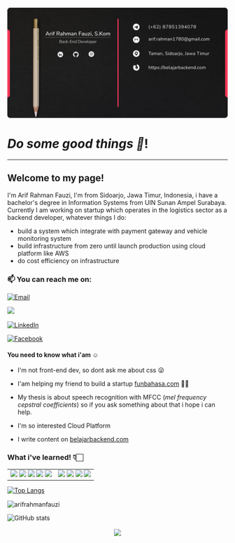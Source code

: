 ![header](https://github.com/arifrahmanfauzi/arifrahmanfauzi/blob/master/Card.jpg)

# *Do some good things :handshake:*!

---

## Welcome to my page!

I'm Arif Rahman Fauzi, I'm from Sidoarjo, Jawa Timur, Indonesia, i have a bachelor's degree in Information Systems from UIN Sunan Ampel Surabaya. Currently I am working on startup which operates in the logistics sector as a backend developer, whatever things I do:
- build a system which integrate with payment gateway and vehicle monitoring system
- build infrastructure from zero until launch production using cloud platform like AWS
- do cost efficiency on infrastructure

### 📫 You can reach me on:

<p>
  <a href="mailto:arif.rahman1780@gmail.com" target="_blank"><img alt="Email" src="https://img.shields.io/badge/email-%23D14836.svg?&style=for-the-badge&logo=gmail&logoColor=white"></a>
</p>
<p>
  <a href="https://www.instagram.com/arifrahman.fauzi/" target="_blank"><img src="https://img.shields.io/badge/ instagram %20-%23E4405F.svg?&style=for-the-badge&logo=Instagram&logoColor=white"/></a>
</p>
<p>
  <a href="https://www.linkedin.com/in/arifrahmanfauzi" target="_blank"><img alt="LinkedIn" src="https://img.shields.io/badge/linkedin-%230077B5.svg?&style=for-the-badge&logo=linkedin&logoColor=white" /></a>
</p>
<p>
  <a href="https://www.facebook.com/arif.rahman1780" target="_blank"><img alt="Facebook" src="https://img.shields.io/badge/facebook-%231877F2.svg?&style=for-the-badge&logo=facebook&logoColor=white"></a>
</p>
 
#### You need to know what i'am :relaxed:

- I'm not front-end dev, so dont ask me about css 😜

- I'am helping my friend to build a startup <a href="https://www.funbahasa.com" target="_blank">funbahasa.com</a> 👍🏻

- My thesis is about speech recognition with MFCC (*mel frequency cepstral coefficients*) so if you ask something about that i hope i can help.


- I'm so interested Cloud Platform

- I write content on <a href="https://www.belajarbackend.com">belajarbackend.com</a>

### What i've  learned! 👇🏻

<table>
  <tr>
    <td>
      <img src="https://img.shields.io/badge/laravel%20-%23FF2D20.svg?&style=for-the-badge&logo=laravel&logoColor=white"/>
      <img src="https://img.shields.io/badge/php-%23777BB4.svg?&style=for-the-badge&logo=php&logoColor=white"/>
      <img src="https://img.shields.io/badge/flask%20-%23000.svg?&style=for-the-badge&logo=flask&logoColor=white"/>
      <img src="https://img.shields.io/badge/jquery%20-%230769AD.svg?&style=for-the-badge&logo=jquery&logoColor=white"/>
      <img src="https://img.shields.io/badge/go-%2300ADD8.svg?&style=for-the-badge&logo=go&logoColor=white"/>
    </td>
    <td>
      <img src="https://img.shields.io/badge/python%20-%2314354C.svg?&style=for-the-badge&logo=python&logoColor=white"/>
      <img src="https://img.shields.io/badge/mysql-%2300f.svg?&style=for-the-badge&logo=mysql&logoColor=white"/>
      <img src="https://img.shields.io/badge/docker%20-%230db7ed.svg?&style=for-the-badge&logo=docker&logoColor=white"/>
      <img src="https://img.shields.io/badge/AWS%20-%23FF9900.svg?&style=for-the-badge&logo=amazon-aws&logoColor=white"/>
    </td>
  </tr>
</table>

[![Top Langs](https://github-readme-stats.vercel.app/api/top-langs/?username=arifrahmanfauzi)](https://github.com/anuraghazra/github-readme-stats)


<p><img align="center" src="https://github-readme-streak-stats.herokuapp.com/?user=arifrahmanfauzi&" alt="arifrahmanfauzi"/></p>

![GitHub stats](https://github-readme-stats.vercel.app/api?username=arifrahmanfauzi&show_icons=true&count_private=true&show=reviews,discussions_started,discussions_answered,prs_merged,prs_merged_percentage&theme=dracula) 


<div align="center">
    <a href="https://paypal.me/arifrahmanfauzi" target="_blank" style="display: inline-block;">
      <img src="https://img.shields.io/badge/Donate-PayPal-blue.svg?style=flat-square" align="center"/>
    </a>
</div>
